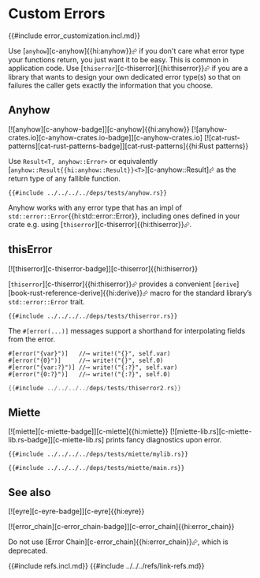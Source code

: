 # Custom Errors

{{#include error_customization.incl.md}}

Use [`anyhow`][c-anyhow]{{hi:anyhow}}⮳ if you don't care what error type your functions return, you just want it to be easy. This is common in application code. Use [`thiserror`][c-thiserror]{{hi:thiserror}}⮳ if you are a library that wants to design your own dedicated error type(s) so that on failures the caller gets exactly the information that you choose.

## Anyhow

[![anyhow][c-anyhow-badge]][c-anyhow]{{hi:anyhow}}  [![anyhow-crates.io][c-anyhow-crates.io-badge]][c-anyhow-crates.io]  [![cat-rust-patterns][cat-rust-patterns-badge]][cat-rust-patterns]{{hi:Rust patterns}}

Use `Result<T, anyhow::Error>` or equivalently [`anyhow::Result{{hi:anyhow::Result}}<T>`][c-anyhow::Result]⮳ as the return type of any fallible function.

```rust,no_run,mdbook-runnable
{{#include ../../../../deps/tests/anyhow.rs}}
```

Anyhow works with any error type that has an impl of `std::error::Error`{{hi:std::error::Error}}, including ones defined in your crate e.g. using [`thiserror`][c-thiserror]{{hi:thiserror}}⮳.

## thisError

[![thiserror][c-thiserror-badge]][c-thiserror]{{hi:thiserror}}

[`thiserror`][c-thiserror]{{hi:thiserror}}⮳ provides a convenient [`derive`][book-rust-reference-derive]{{hi:derive}}⮳ macro for the standard library’s `std::error::Error` trait.

```rust,no_run,mdbook-runnable
{{#include ../../../../deps/tests/thiserror.rs}}
```

The `#[error(...)]` messages support a shorthand for interpolating fields from the error.

```rust,ignore
#[error("{var}")]   //⟶ write!("{}", self.var)
#[error("{0}")]     //⟶ write!("{}", self.0)
#[error("{var:?}")] //⟶ write!("{:?}", self.var)
#[error("{0:?}")]   //⟶ write!("{:?}", self.0)
```

```rust
{{#include ../../../../deps/tests/thiserror2.rs}}
```

## Miette

[![miette][c-miette-badge]][c-miette]{{hi:miette}}  [![miette-lib.rs][c-miette-lib.rs-badge]][c-miette-lib.rs] prints fancy diagnostics upon error.

```rust,ignore
{{#include ../../../../deps/tests/miette/mylib.rs}}
```

```rust,ignore
{{#include ../../../../deps/tests/miette/main.rs}}
```

## See also

[![eyre][c-eyre-badge]][c-eyre]{{hi:eyre}}

[![error_chain][c-error_chain-badge]][c-error_chain]{{hi:error_chain}}

Do not use [Error Chain][c-error_chain]{{hi:error_chain}}⮳, which is deprecated.

{{#include refs.incl.md}}
{{#include ../../../refs/link-refs.md}}
